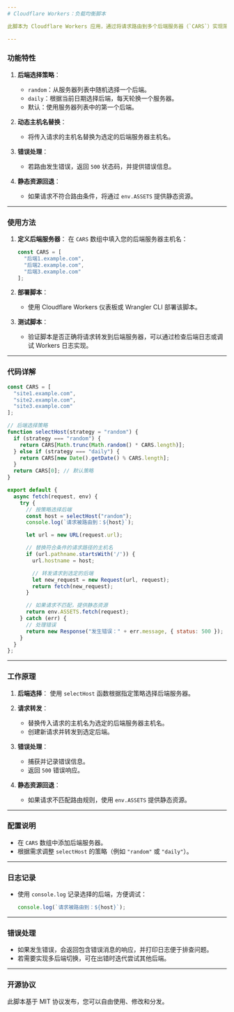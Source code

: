 ```yaml
---
# Cloudflare Workers：负载均衡脚本

此脚本为 Cloudflare Workers 应用，通过将请求路由到多个后端服务器（`CARS`）实现简单的负载均衡。脚本支持多种后端选择策略（随机或每日轮换），适用于需要跨多个服务器分发流量的场景。

---
```


### **功能特性**

1. **后端选择策略**：
   - `random`：从服务器列表中随机选择一个后端。
   - `daily`：根据当前日期选择后端，每天轮换一个服务器。
   - 默认：使用服务器列表中的第一个后端。

2. **动态主机名替换**：
   - 将传入请求的主机名替换为选定的后端服务器主机名。

3. **错误处理**：
   - 若路由发生错误，返回 `500` 状态码，并提供错误信息。

4. **静态资源回退**：
   - 如果请求不符合路由条件，将通过 `env.ASSETS` 提供静态资源。

---

### **使用方法**

1. **定义后端服务器**：
   在 `CARS` 数组中填入您的后端服务器主机名：
   ```javascript
   const CARS = [
     "后端1.example.com",
     "后端2.example.com",
     "后端3.example.com"
   ];
   ```

2. **部署脚本**：
   - 使用 Cloudflare Workers 仪表板或 Wrangler CLI 部署该脚本。

3. **测试脚本**：
   - 验证脚本是否正确将请求转发到后端服务器，可以通过检查后端日志或调试 Workers 日志实现。

---

### **代码详解**

```javascript
const CARS = [
  "site1.example.com",
  "site2.example.com",
  "site3.example.com"
];

// 后端选择策略
function selectHost(strategy = "random") {
  if (strategy === "random") {
    return CARS[Math.trunc(Math.random() * CARS.length)];
  } else if (strategy === "daily") {
    return CARS[new Date().getDate() % CARS.length];
  }
  return CARS[0]; // 默认策略
}

export default {
  async fetch(request, env) {
    try {
      // 按策略选择后端
      const host = selectHost("random");
      console.log(`请求被路由到：${host}`);

      let url = new URL(request.url);

      // 替换符合条件的请求路径的主机名
      if (url.pathname.startsWith('/')) {
        url.hostname = host;

        // 转发请求到选定的后端
        let new_request = new Request(url, request);
        return fetch(new_request);
      }

      // 如果请求不匹配，提供静态资源
      return env.ASSETS.fetch(request);
    } catch (err) {
      // 处理错误
      return new Response("发生错误：" + err.message, { status: 500 });
    }
  }
};
```

---

### **工作原理**

1. **后端选择**：
   使用 `selectHost` 函数根据指定策略选择后端服务器。

2. **请求转发**：
   - 替换传入请求的主机名为选定的后端服务器主机名。
   - 创建新请求并转发到选定后端。

3. **错误处理**：
   - 捕获并记录错误信息。
   - 返回 `500` 错误响应。

4. **静态资源回退**：
   - 如果请求不匹配路由规则，使用 `env.ASSETS` 提供静态资源。

---

### **配置说明**

- 在 `CARS` 数组中添加后端服务器。
- 根据需求调整 `selectHost` 的策略（例如 `"random"` 或 `"daily"`）。

---

### **日志记录**

- 使用 `console.log` 记录选择的后端，方便调试：
  ```javascript
  console.log(`请求被路由到：${host}`);
  ```

---

### **错误处理**

- 如果发生错误，会返回包含错误消息的响应，并打印日志便于排查问题。
- 若需要实现多后端切换，可在出错时迭代尝试其他后端。

---

### **开源协议**

此脚本基于 MIT 协议发布，您可以自由使用、修改和分发。
